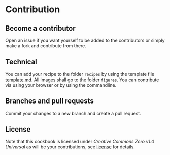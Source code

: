 # Contribution

## Become a contributor

Open an issue if you want yourself to be added to the contributors or simply make a fork and contribute from there.

## Technical

You can add your recipe to the folder `recipes` by using the template file [template.md](recipes/template.md). All images shall go to the folder `figures`. You can contribute via using your browser or by using the commandline.

## Branches and pull requests

Commit your changes to a new branch and create a pull request.

## License

Note that this cookbook is licensed under *Creative Commons Zero v1.0 Universal* as will be your contributions, see [license](/LICENSE) for details. 
